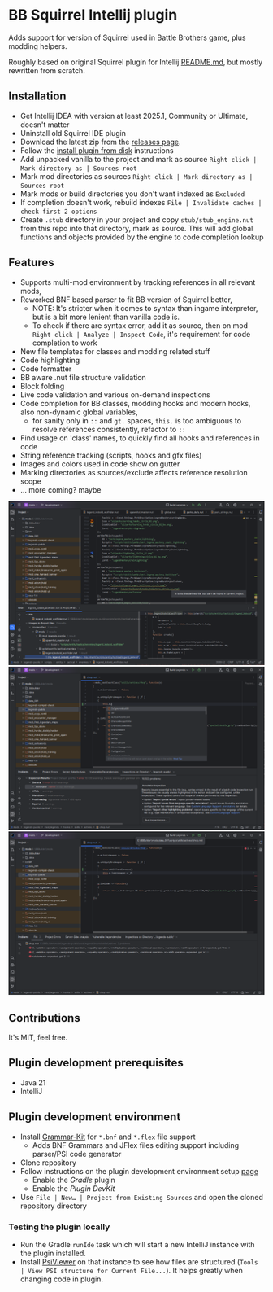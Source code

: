 # BB Squirrel Intellij plugin

Adds support for version of Squirrel used in Battle Brothers game, plus modding helpers.

Roughly based on original Squirrel plugin for Intellij [README.md](ORIGINAL_README.md), but mostly rewritten from scratch.

## Installation

* Get Intellij IDEA with version at least 2025.1, Community or Ultimate, doesn't matter
* Uninstall old Squirrel IDE plugin
* Download the latest zip from the [releases page](../../releases).
* Follow the [install plugin from disk](https://www.jetbrains.com/help/idea/managing-plugins.html) instructions
* Add unpacked vanilla to the project and mark as source `Right click | Mark directory as | Sources root`
* Mark mod directories as sources `Right click | Mark directory as | Sources root`
* Mark mods or build directories you don't want indexed as `Excluded`
* If completion doesn't work, rebuild indexes `File | Invalidate caches | check first 2 options `
* Create `.stub` directory in your project and copy `stub/stub_engine.nut` from this repo into that directory, mark as source. This will add global functions and objects provided by the engine to code completion lookup

## Features

- Supports multi-mod environment by tracking references in all relevant mods,
- Reworked BNF based parser to fit BB version of Squirrel better,
    - NOTE: It's stricter when it comes to syntax than ingame interpreter, but is a bit more lenient than vanilla code is.
    - To check if there are syntax error, add it as source, then on mod `Right click | Analyze | Inspect Code`, it's requirement for code completion to work
- New file templates for classes and modding related stuff
- Code highlighting
- Code formatter
- BB aware .nut file structure validation
- Block folding
- Live code validation and various on-demand inspections
- Code completion for BB classes, modding hooks and modern hooks, also non-dynamic global variables,
    - for sanity only in `::` and `gt.` spaces, `this.` is too ambiguous to resolve references consistently, refactor to `::`
- Find usage on 'class' names, to quickly find all hooks and references in code
- String reference tracking (scripts, hooks and gfx files)
- Images and colors used in code show on gutter
- Marking directories as sources/exclude affects reference resolution scope
- ... more coming? maybe

<img src="doc/img0.png">
<img src="doc/img1.png">
<img src="doc/img2.png">

## Contributions

It's MIT, feel free.

## Plugin development prerequisites

* Java 21
* IntelliJ

## Plugin development environment

* Install [Grammar-Kit](https://plugins.jetbrains.com/plugin/6606-grammar-kit) for `*.bnf` and `*.flex` file support
  * Adds BNF Grammars and JFlex files editing support including parser/PSI code generator
* Clone repository
* Follow instructions on the plugin development environment setup [page](https://www.jetbrains.org/intellij/sdk/docs/tutorials/build_system/prerequisites.html)
  * Enable the *Gradle* plugin
  * Enable the *Plugin DevKit*
* Use `File | New… | Project from Existing Sources` and open the cloned repository directory

### Testing the plugin locally

* Run the Gradle `runIde` task which will start a new IntelliJ instance with the plugin installed.
* Install [PsiViewer](https://plugins.jetbrains.com/plugin/227-psiviewer) on that instance to see how files are structured (`Tools | View PSI structure for Current File...`). It helps greatly when changing code in plugin.
